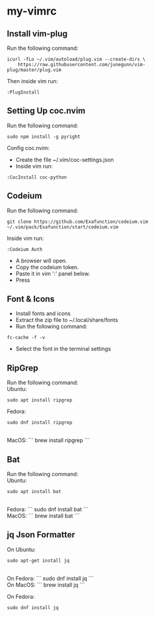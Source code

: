 # my-vimrc

## Install vim-plug

Run the following command:
```
icurl -fLo ~/.vim/autoload/plug.vim --create-dirs \
    https://raw.githubusercontent.com/junegunn/vim-plug/master/plug.vim

```
Then inside vim run:

```
:PlugInstall
```

## Setting Up coc.nvim

Run the following command:
```
sudo npm install -g pyright
```

Config coc.nvim:

- Create the file ~/.vim/coc-settings.json
- Inside vim run:
```
:CocInstall coc-python
```

## Codeium

Run the following command:
```
git clone https://github.com/Exafunction/codeium.vim ~/.vim/pack/Exafunction/start/codeium.vim
```

Inside vim run:
```
:Codeium Auth
```
- A browser will open.
- Copy the codeium token.
- Paste it in vim ':' panel below.
- Press <Enter>

## Font & Icons

- Install fonts and icons
- Extract the zip file to ~/.local/share/fonts
- Run the following command:
```
fc-cache -f -v
```
- Select the font in the terminal settings

## RipGrep

Run the following command:<br>
Ubuntu:
```
sudo apt install ripgrep
```

Fedora:

```
sudo dnf install ripgrep
```
<br>
MacOS:
```
brew install ripgrep
```

## Bat

Run the following command:<br>
Ubuntu:
```
sudo apt install bat
```
<br>
Fedora:
```
sudo dnf install bat
```
<br>
MacOS:
```
brew install bat
```

## jq Json Formatter

On Ubuntu:
```
sudo apt-get install jq
```
<br>
On Fedora:
```
sudo dnf install jq
```
<br>
On MacOS:
```
brew install jq
```

On Fedora:
```
sudo dnf install jq
```

